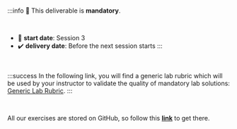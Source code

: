 <!-- # Lab | for loops and if conditions -->

<br>

:::info
:100: This deliverable is **mandatory**.

<br>

- :large_blue_circle: **start date**: Session 3
- :heavy_check_mark: **delivery date**: Before the next session starts
:::

<br>

:::success
In the following link, you will find a generic lab rubric which will be used by your instructor to validate the quality of mandatory lab solutions: [Generic Lab Rubric](https://gist.github.com/ironhack-edu/f5cf405db1708c201ad774ee4516bc94).
:::

<br>

All our exercises are stored on GitHub, so follow this **[link](https://github.com/ironhack-labs/lab-control-flow-en)** to get there.

<!-- spanish: https://github.com/ironhack-labs/lab-control-flow-es -->

